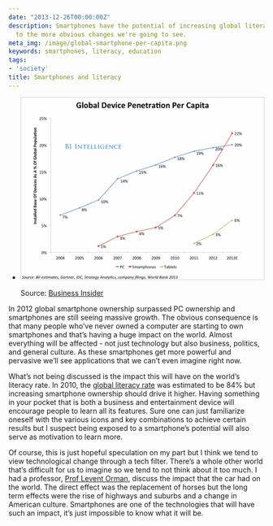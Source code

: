 ```yaml
---
date: "2013-12-26T00:00:00Z"
description: Smartphones have the potential of increasing global literacy in addition
  to the more obvious changes we're going to see.
meta_img: /image/global-smartphone-per-capita.png
keywords: smartphones, literacy, education
tags:
- 'society'
title: Smartphones and literacy
---
```



<ul class="thumbnails">
  <li class="span7">
    <div class="thumbnail">
      <img src="/image/global-smartphone-per-capita.png" alt="Global smartphone ownership per capita" data-width="1200" data-height="900" data-layout="responsive" />
      <p>Source: <a href="http://www.businessinsider.com/smartphone-and-tablet-penetration-2013-10" target="_blank">Business Insider</a></p>
    </div>
  </li>
</ul>

In 2012 global smartphone ownership surpassed PC ownership and smartphones are still seeing massive growth. The obvious consequence is that many people who’ve never owned a computer are starting to own smartphones and that’s having a huge impact on the world. Almost everything will be affected - not just technology but also business, politics, and general culture. As these smartphones get more powerful and pervasive we’ll see applications that we can’t even imagine right now.

What’s not being discussed is the impact this will have on the world’s literacy rate. In 2010, the <a href="http://en.wikipedia.org/wiki/List_of_countries_by_literacy_rate" target="_blank">global literacy rate</a> was estimated to be 84% but increasing smartphone ownership should drive it higher. Having something in your pocket that is both a business and entertainment device will encourage people to learn all its features. Sure one can just familiarize oneself with the various icons and key combinations to achieve certain results but I suspect being exposed to a smartphone’s potential will also serve as motivation to learn more.

Of course, this is just hopeful speculation on my part but I think we tend to view technological change through a tech filter. There’s a whole other world that’s difficult for us to imagine so we tend to not think about it too much. I had a professor, <a href="http://www.johnson.cornell.edu/Faculty-And-Research/Profile.aspx?id=lvo2" target="_blank">Prof Levent Orman</a>, discuss the impact that the car had on the world. The direct effect was the replacement of horses but the long term effects were the rise of highways and suburbs and a change in American culture. Smartphones are one of the technologies that will have such an impact, it’s just impossible to know what it will be.